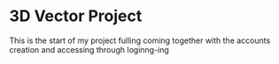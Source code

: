 # 3D Vector Project
This is the start of my project fulling coming together with the accounts creation and accessing through loginng-ing
